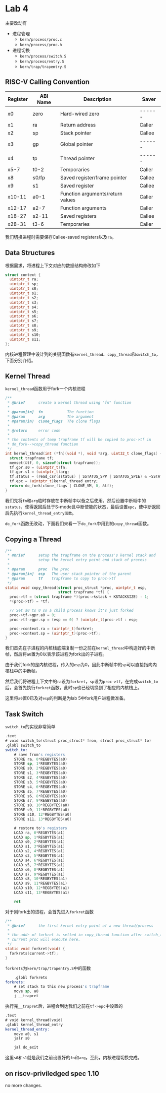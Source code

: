 # Lab 4

主要改动有

* 进程管理
  * `kern/process/proc.c`
  * `kern/process/proc.h`
* 进程切换
  * `kern/process/switch.S`
  * `kern/process/entry.S`
  * `kern/trap/trapentry.S`

## RISC-V Calling Convention

| Register | ABI Name | Description                      | Saver  |
| -------- | -------- | -------------------------------- | ------ |
| x0       | zero     | Hard-wired zero                  | ------ |
| x1       | ra       | Return address                   | Caller |
| x2       | sp       | Stack pointer                    | Callee |
| x3       | gp       | Global pointer                   | ------ |
| x4       | tp       | Thread pointer                   | ------ |
| x5-7     | t0-2     | Temporaries                      | Caller |
| x8       | s0/fp    | Saved register/frame pointer     | Callee |
| x9       | s1       | Saved register                   | Callee |
| x10-11   | a0-1     | Function arguments/return values | Caller |
| x12-17   | a2-7     | Function arguments               | Caller |
| x18-27   | s2-11    | Saved registers                  | Callee |
| x28-31   | t3-6     | Temporaries                      | Caller |

我们切换进程时需要保存Callee-saved registers以及`ra`。

## Data Structures

根据需求，将进程上下文对应的数据结构修改如下

```c
struct context {
  uintptr_t ra;
  uintptr_t sp;
  uintptr_t s0;
  uintptr_t s1;
  uintptr_t s2;
  uintptr_t s3;
  uintptr_t s4;
  uintptr_t s5;
  uintptr_t s6;
  uintptr_t s7;
  uintptr_t s8;
  uintptr_t s9;
  uintptr_t s10;
  uintptr_t s11;
};
```

内核进程管理中设计到的关键函数有`kernel_thread`、`copy_thread`和`switch_to`，下面分别介绍。

## Kernel Thread

`kernel_thread`函数用于fork一个内核进程

```c
/**
 * @brief      create a kernel thread using "fn" function
 *
 * @param[in]  fn           The function
 * @param      arg          The argument
 * @param[in]  clone_flags  The clone flags
 *
 * @return     error code
 *
 * the contents of temp trapframe tf will be copied to proc->tf in
 * do_fork-->copy_thread function
 */
int kernel_thread(int (*fn)(void *), void *arg, uint32_t clone_flags) {
  struct trapframe tf;
  memset(&tf, 0, sizeof(struct trapframe));
  tf.gpr.s0 = (uintptr_t)fn;
  tf.gpr.s1 = (uintptr_t)arg;
  tf.status = (read_csr(sstatus) | SSTATUS_SPP | SSTATUS_SPIE) & ~SSTATUS_SIE;
  tf.epc = (uintptr_t)kernel_thread_entry;
  return do_fork(clone_flags | CLONE_VM, 0, &tf);
}
```

我们先将`fn`和`arg`临时存放在中断帧中以备之后使用，然后设置中断帧中的`sstatus`，使得返回后处于S-mode且中断使能的状态，最后设置`epc`，使中断返回后先执行`kernel_thread_entry函数`。

`do_fork`函数无改动，下面我们来看一下`do_fork`中用到的`copy_thread`函数。

## Copying a Thread

```c
/**
 * @brief      setup the trapframe on the process's kernel stack and
 *             setup the kernel entry point and stack of process
 *
 * @param      proc  The proc
 * @param[in]  esp   The user stack pointer of the parent
 * @param      tf    trapframe to copy to proc->tf
 */
static void copy_thread(struct proc_struct *proc, uintptr_t esp,
                        struct trapframe *tf) {
  proc->tf = (struct trapframe *)(proc->kstack + KSTACKSIZE) - 1;
  *(proc->tf) = *tf;

  // Set a0 to 0 so a child process knows it's just forked
  proc->tf->gpr.a0 = 0;
  proc->tf->gpr.sp = (esp == 0) ? (uintptr_t)proc->tf : esp;

  proc->context.ra = (uintptr_t)forkret;
  proc->context.sp = (uintptr_t)(proc->tf);
}
```

我们首先在子进程的内核栈底端复制一份之前在`kernel_thread`中构造好的中断帧，然后将`a0`置为0以表示该进程为fork出的子进程。

由于我们fork的是内核进程，传入的`esp`为0，因此中断帧中的`sp`可以直接指向内核栈中的中断帧。

然后我们将进程上下文中的`ra`设为`forkret`，`sp`设为`proc->tf`，在完成`switch_to`后，会首先执行`forkret`函数，此时`sp`也已经切换到了相应的内核栈上。

这里将`a0`置0已及对`esp`的判断是为lab 5中fork用户进程做准备。

## Task Switch

`switch_to`的实现非常简单

```nasm
.text
# void switch_to(struct proc_struct* from, struct proc_struct* to)
.globl switch_to
switch_to:
    # save from's registers
    STORE ra, 0*REGBYTES(a0)
    STORE sp, 1*REGBYTES(a0)
    STORE s0, 2*REGBYTES(a0)
    STORE s1, 3*REGBYTES(a0)
    STORE s2, 4*REGBYTES(a0)
    STORE s3, 5*REGBYTES(a0)
    STORE s4, 6*REGBYTES(a0)
    STORE s5, 7*REGBYTES(a0)
    STORE s6, 8*REGBYTES(a0)
    STORE s7, 9*REGBYTES(a0)
    STORE s8, 10*REGBYTES(a0)
    STORE s9, 11*REGBYTES(a0)
    STORE s10, 12*REGBYTES(a0)
    STORE s11, 13*REGBYTES(a0)

    # restore to's registers
    LOAD ra, 0*REGBYTES(a1)
    LOAD sp, 1*REGBYTES(a1)
    LOAD s0, 2*REGBYTES(a1)
    LOAD s1, 3*REGBYTES(a1)
    LOAD s2, 4*REGBYTES(a1)
    LOAD s3, 5*REGBYTES(a1)
    LOAD s4, 6*REGBYTES(a1)
    LOAD s5, 7*REGBYTES(a1)
    LOAD s6, 8*REGBYTES(a1)
    LOAD s7, 9*REGBYTES(a1)
    LOAD s8, 10*REGBYTES(a1)
    LOAD s9, 11*REGBYTES(a1)
    LOAD s10, 12*REGBYTES(a1)
    LOAD s11, 13*REGBYTES(a1)

    ret
```

对于刚fork出的进程，会首先进入`forkret`函数

```c
/**
 * @brief      the first kernel entry point of a new thread/process
 *
 * the addr of forkret is setted in copy_thread function after switch_to, the
 * current proc will execute here.
 */
static void forkret(void) {
  forkrets(current->tf);
}
```

`forkrets`为`kern/trap/trapentry.S`中的函数

```nasm
    .globl forkrets
forkrets:
    # set stack to this new process's trapframe
    move sp, a0
    j __trapret
```

执行完`__trapret`后，进程会到达我们之前在`tf->epc`中设置的

```nasm
.text
# void kernel_thread(void)
.globl kernel_thread_entry
kernel_thread_entry:        
    move a0, s1
    jalr s0

    jal do_exit
```

这里`s0`和`s1`就是我们之前设置好的`fn`和`arg`，至此，内核进程切换完成。
 

## on riscv-priviledged spec 1.10

no more changes.